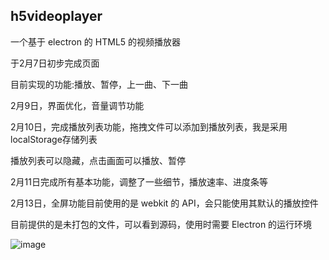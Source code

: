## h5videoplayer

一个基于 electron 的 HTML5 的视频播放器

于2月7日初步完成页面

目前实现的功能:播放、暂停，上一曲、下一曲

2月9日，界面优化，音量调节功能

2月10日，完成播放列表功能，拖拽文件可以添加到播放列表，我是采用localStorage存储列表

播放列表可以隐藏，点击画面可以播放、暂停

2月11日完成所有基本功能，调整了一些细节，播放速率、进度条等

2月13日，全屏功能目前使用的是 webkit 的 API，会只能使用其默认的播放控件

目前提供的是未打包的文件，可以看到源码，使用时需要 Electron 的运行环境

![image](https://github.com/VinciXie/h5videoplayer/tree/master/img/播放器图例.png)


<!--
2月15日，增加需求：
- 暂停时显示一个弹出窗口
- 深色背景皮肤 -->
